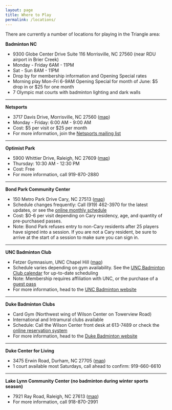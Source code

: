 ```yaml
---
layout: page
title: Where to Play
permalink: /locations/
---
```


There are currently a number of locations for playing in the Triangle area:

**Badminton NC**

* 9300 Globe Center Drive  Suite 116   Morrisville, NC  27560 (near RDU airport in Brier Creek)
* Monday - Friday 6AM - 11PM      
* Sat - Sun 8AM - 11PM
* Drop by for membership information and Opening Special rates
* Morning play Mon-Fri  6-9AM   Opening Special for month of June: $5 drop in or $25 for one month
* 7 Olympic mat courts with badminton lighting and dark walls

<hr />

**Netsports** 

* 3717 Davis Drive, Morrisville, NC 27560 ([map](http://maps.google.com/maps?q=3717+Davis+Drive,+Morrisville,+NC+27560&hl=en&hnear=3717+Davis+Dr,+Morrisville,+Wake,+North+Carolina+27560&t=m&z=16))
* Monday - Friday: 6:00 AM - 9:00 AM
* Cost: $5 per visit or $25 per month
* For more information, join the [Netsports mailing list](https://groups.google.com/forum/#!forum/badminton-is-passion)

<hr />

**Optimist Park** 

* 5900 Whittier Drive, Raleigh, NC 27609 ([map](http://maps.google.com/maps?q=5900+Whittier+Drive,+Raleigh,+NC+27609&hl=en&hnear=5900+Whittier+Dr,+Raleigh,+Wake,+North+Carolina+27609&t=m&z=16))
* Thursday: 10:30 AM - 12:30 PM 
* Cost: Free
* For more information, call 919-870-2880

<hr />

**Bond Park Community Center** 

* 150 Metro Park Drive Cary, NC 27513 ([map](http://maps.google.com/maps?q=150+Metro+Park+Drive+Cary,+NC+27513&hl=en&hnear=Metro+Park+Dr,+Cary,+Wake,+North+Carolina+27513&t=m&z=16))
* Schedule changes frequently: Call (919) 462-3970 for the latest updates, or see the [online monthly schedule](http://www.townofcary.org/Assets/Parks$!2c+Recreation+and+Cultural+Resources+Department/Parks$!2c+Recreation+$!26+Cultural+Resources+Department+PDFs/Wellness/opengym.pdf)
* Cost: $0-6 per visit depending on Cary residency, age, and quantity of pre-purchased passes. 
* Note: Bond Park refuses entry to non-Cary residents after 25 players have signed into a session. If you are not a Cary resident, be sure to arrive at the start of a session to make sure you can sign in.

<hr />

**UNC Badminton Club** 

* Fetzer Gymnasium, UNC Chapel Hill ([map](http://maps.google.com/maps?q=fetzer+gymnasium,+unc+chapel+hill&hl=en&sll=35.784019,-78.825389&sspn=0.014796,0.017231&hnear=Fetzer+Gymnasium,+Chapel+Hill,+North+Carolina+27514&t=m&z=17))
* Schedule varies depending on gym availability. See the [UNC Badminton Club calendar](http://badminton.web.unc.edu/calendar/) for up-to-date scheduling 
* Note: Membership requires affiliation with UNC, or the purchase of a [guest pass](http://campusrec.unc.edu/sites/campusrec.unc.edu/files/Guest%20Eligibility%20&%20Policies_0.pdf) 
* For more information, head to the [UNC Badminton website](http://badminton.unc.edu/)

<hr />

**Duke Badminton Clubs**  

* Card Gym (Northwest wing of Wilson Center on Towerview Road) 
* International and Intramural clubs available 
* Schedule: Call the Wilson Center front desk at 613-7489 or check the [online reservation system](http://recreation.duke.edu/facilities/make-a-reservation/) 
* For more information, head to the [Duke Badminton website](http://people.ee.duke.edu/~qhliu/badminton.html)

<hr />

**Duke Center for Living**

* 3475 Erwin Road, Durham, NC 27705 ([map](http://maps.google.com/maps?q=3475+Erwin+Road,+Durham,+NC+27705&client=safari&oe=UTF-8&hnear=3475+Erwin+Rd,+Durham,+North+Carolina+27705&gl=us&t=m&z=16))
* 1 court available most Saturdays, call ahead to confirm: 919-660-6610

<hr />

**Lake Lynn Community Center (no badminton during winter sports season)** 

* 7921 Ray Road, Raleigh, NC 27613 ([map](http://maps.google.com/maps?q=7921+Ray+Road,+Raleigh,+NC+27613&hl=en&hnear=7921+Ray+Rd,+Raleigh,+Wake,+North+Carolina+27613&t=m&z=16))
* For more information, call 918-870-2991
